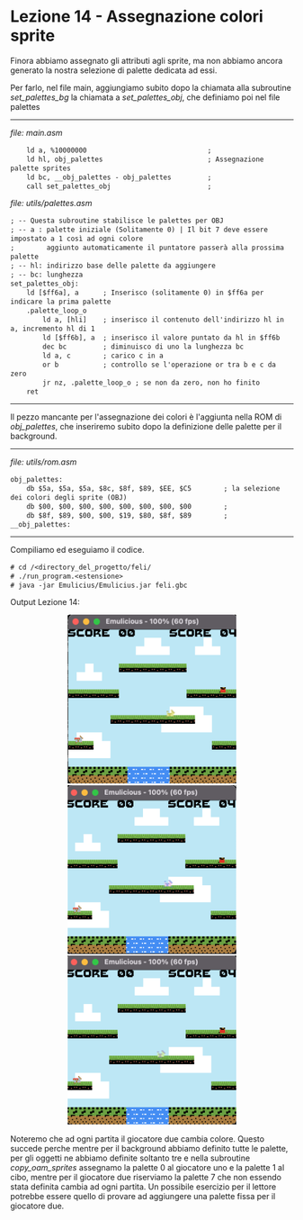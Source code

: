 # Lezione 14 - Assegnazione colori sprite

Finora abbiamo assegnato gli attributi agli sprite, ma non abbiamo ancora generato la nostra selezione di palette dedicata ad essi.

Per farlo, nel file main, aggiungiamo subito dopo la chiamata alla subroutine *set_palettes_bg* la chiamata a *set_palettes_obj*, che definiamo poi nel file palettes

---
*file: main.asm*
```
    ld a, %10000000                              ;
    ld hl, obj_palettes                          ; Assegnazione palette sprites
    ld bc, __obj_palettes - obj_palettes         ;
    call set_palettes_obj                        ;
```
*file: utils/palettes.asm*
```
; -- Questa subroutine stabilisce le palettes per OBJ
; -- a : palette iniziale (Solitamente 0) | Il bit 7 deve essere impostato a 1 così ad ogni colore 
;        aggiunto automaticamente il puntatore passerà alla prossima palette
; -- hl: indirizzo base delle palette da aggiungere 
; -- bc: lunghezza
set_palettes_obj:
    ld [$ff6a], a      ; Inserisco (solitamente 0) in $ff6a per indicare la prima palette
    .palette_loop_o    
        ld a, [hli]    ; inserisco il contenuto dell'indirizzo hl in a, incremento hl di 1
        ld [$ff6b], a  ; inserisco il valore puntato da hl in $ff6b
        dec bc         ; diminuisco di uno la lunghezza bc
        ld a, c        ; carico c in a
        or b           ; controllo se l'operazione or tra b e c da zero
        jr nz, .palette_loop_o ; se non da zero, non ho finito
    ret
```
---

Il pezzo mancante per l'assegnazione dei colori è l'aggiunta nella ROM di *obj_palettes*, che inseriremo subito dopo la definizione delle palette per il background.

---
*file: utils/rom.asm*
```
obj_palettes:
    db $5a, $5a, $5a, $8c, $8f, $89, $EE, $C5        ; la selezione dei colori degli sprite (OBJ)
    db $00, $00, $00, $00, $00, $00, $00, $00        ;
    db $8f, $89, $00, $00, $19, $80, $8f, $89        ;
__obj_palettes:
```
---

Compiliamo ed eseguiamo il codice.
```
# cd /<directory_del_progetto/feli/
# ./run_program.<estensione>
# java -jar Emulicius/Emulicius.jar feli.gbc
```

Output Lezione 14:

<div align="center">
  <img src="img/output_lezione_14_1.png" title="Output lezione 14 1" width="300" height="300">
  <img src="img/output_lezione_14_2.png" title="Output lezione 14 2" width="300" height="300">
  <img src="img/output_lezione_14_3.png" title="Output lezione 14 3" width="300" height="300">
</div>


Noteremo che ad ogni partita il giocatore due cambia colore. Questo succede perche mentre per il background abbiamo definito tutte le palette, per gli oggetti ne abbiamo definite soltanto tre e nella subroutine *copy_oam_sprites* assegnamo la palette 0 al giocatore uno e la palette 1 al cibo, mentre per il giocatore due riserviamo la palette 7 che non essendo stata definita cambia ad ogni partita. Un possibile esercizio per il lettore potrebbe essere quello di provare ad aggiungere una palette fissa per il giocatore due.
